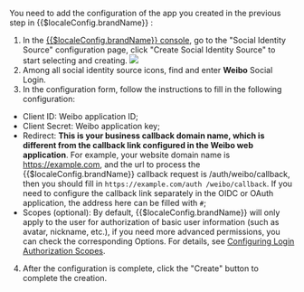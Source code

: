 <IntegrationDetailCard :title="`Fill in the Weibo mobile application configuration in ${$localeConfig.brandName}`">

You need to add the configuration of the app you created in the previous step in {{$localeConfig.brandName}} :

1. In the [{{$localeConfig.brandName}} console](https://console.authing.cn), go to the "Social Identity Source" configuration page, click "Create Social Identity Source" to start selecting and creating.
![](~@imagesEnUs/connections/weibo/weibo_1.png)
2. Among all social identity source icons, find and enter **Weibo** Social Login.
3. In the configuration form, follow the instructions to fill in the following configuration:

- Client ID: Weibo application ID;
- Client Secret: Weibo application key;
- Redirect: **This is your business callback domain name, which is different from the callback link configured in the Weibo web application**. For example, your website domain name is https://example.com, and the url to process the {{$localeConfig.brandName}} callback request is /auth/weibo/callback, then you should fill in `https://example.com/auth /weibo/callback`. If you need to configure the callback link separately in the OIDC or OAuth application, the address here can be filled with `#`;
- Scopes (optional): By default, {{$localeConfig.brandName}} will only apply to the user for authorization of basic user information (such as avatar, nickname, etc.), if you need more advanced permissions, you can check the corresponding Options. For details, see [Configuring Login Authorization Scopes](social-login-scopes.md#sina-blog).

4. After the configuration is complete, click the "Create" button to complete the creation.

</IntegrationDetailCard>